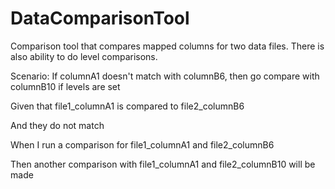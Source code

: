 # DataComparisonTool
Comparison tool that compares mapped columns for two data files.  There is also ability to do level comparisons. 

Scenario: If columnA1 doesn't match with columnB6, then go compare with columnB10 if levels are set

Given that file1_columnA1 is compared to file2_columnB6

And they do not match

When I run a comparison for file1_columnA1 and file2_columnB6

Then another comparison with file1_columnA1 and file2_columnB10 will be made

